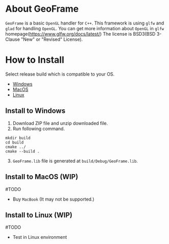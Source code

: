 # About GeoFrame
`GeoFrame` is a basic `OpenGL` handler for `C++`. This framework is using `glfw` and `glad` for handling `OpenGL`. You can get more information about `OpenGL` in `glfw` homepage(https://www.glfw.org/docs/latest/) The license is BSD3(BSD 3-Clause "New" or "Revised" License).

# How to Install
Select release build which is compatible to your OS.
- [Windows](#install-to-windows)
- [MacOS](#install-to-macos-wip)
- [Linux](#install-to-linux-wip)

## Install to Windows
1. Download ZIP file and unzip downloaded file.
2. Run following command.
```
mkdir build
cd build
cmake ../
cmake --build .
```
3. `GeoFrame.lib` file is generated at `build/Debug/GeoFrame.lib`.

## Install to MacOS (WIP)
 #TODO
- Buy `MacBook` (It may not be supported.)

## Install to Linux (WIP)
 #TODO
- Test in Linux environment
